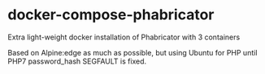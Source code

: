 # docker-compose-phabricator
Extra light-weight docker installation of Phabricator with 3 containers


Based on Alpine:edge as much as possible, but using Ubuntu for PHP until PHP7 password_hash SEGFAULT is fixed.